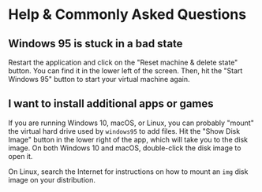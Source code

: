 # Help & Commonly Asked Questions

## Windows 95 is stuck in a bad state

Restart the application and click on the "Reset machine & delete state" button.
You can find it in the lower left of the screen. Then, hit the "Start Windows 95"
button to start your virtual machine again.

## I want to install additional apps or games

If you are running Windows 10, macOS, or Linux, you can probably "mount" the
virtual hard drive used by `windows95` to add files. Hit the "Show Disk Image"
button in the lower right of the app, which will take you to the disk image.
On both Windows 10 and macOS, double-click the disk image to open it.

On Linux, search the Internet for instructions on how to mount an `img` disk
image on your distribution.

